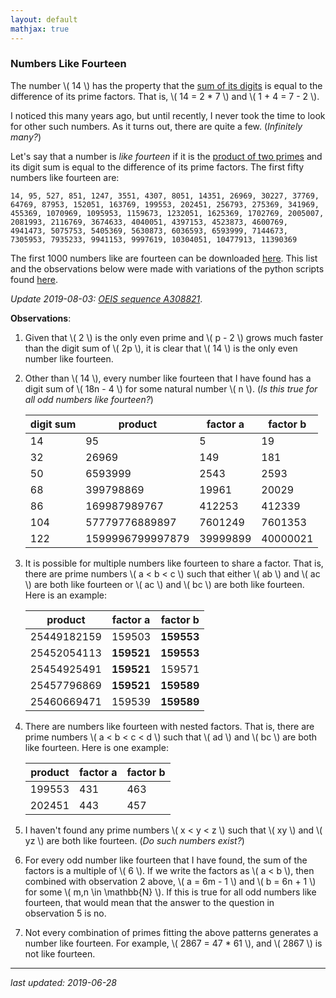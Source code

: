 ```yaml
---
layout: default
mathjax: true
---
```


### Numbers Like Fourteen

The number \\( 14 \\) has the property that the [sum of its digits](https://en.wikipedia.org/wiki/Digit_sum) is equal to the difference of its prime factors. That is, \\( 14 = 2 * 7 \\) and \\( 1 + 4 = 7 - 2 \\).

I noticed this many years ago, but until recently, I never took the time to look for other such numbers. As it turns out, there are quite a few. (_Infinitely many?_)

Let's say that a number is _like fourteen_ if it is the [product of two primes](https://en.wikipedia.org/wiki/Semiprime) and its digit sum is equal to the difference of its prime factors. The first fifty numbers like fourteen are:
```
14, 95, 527, 851, 1247, 3551, 4307, 8051, 14351, 26969, 30227, 37769, 64769, 87953, 152051, 163769, 199553, 202451, 256793, 275369, 341969, 455369, 1070969, 1095953, 1159673, 1232051, 1625369, 1702769, 2005007, 2081993, 2116769, 3674633, 4040051, 4397153, 4523873, 4600769, 4941473, 5075753, 5405369, 5630873, 6036593, 6593999, 7144673, 7305953, 7935233, 9941153, 9997619, 10304051, 10477913, 11390369
```

The first 1000 numbers like are fourteen can be downloaded [here](./assets/first1000.txt). This list and the observations below were made with variations of the python scripts found [here](https://github.com/jebeyer/nlfourteen-py).

_Update 2019-08-03: [OEIS sequence A308821](https://oeis.org/A308821)_.

**Observations**:

1. Given that \\( 2 \\) is the only even prime and \\( p - 2 \\) grows much faster than the digit sum of \\( 2p \\), it is clear that \\( 14 \\) is the only even number like fourteen.

2. Other than \\( 14 \\), every number like fourteen that I have found has a digit sum of \\( 18n - 4 \\) for some natural number \\( n \\). (_Is this true for all odd numbers like fourteen?_)

    digit sum  | product           | factor a  | factor b
    ---------- | ----------------- | --------- | ----------
    14         | 95                | 5         | 19
    32         | 26969             | 149       | 181
    50         | 6593999           | 2543      | 2593
    68         | 399798869         | 19961     | 20029
    86         | 169987989767      | 412253    | 412339
    104        | 57779776889897    | 7601249   | 7601353
    122        | 1599996799997879  | 39999899  | 40000021
    
3. It is possible for multiple numbers like fourteen to share a factor. That is, there are prime numbers \\( a < b < c \\) such that either \\( ab \\) and \\( ac \\) are both like fourteen or \\( ac \\) and \\( bc \\) are both like fourteen. Here is an example:

    product      | factor a    | factor b
    ------------ | ----------- | -----------
    25449182159  | 159503      | **159553**
    25452054113  | **159521**  | **159553**
    25454925491  | **159521**  | 159571
    25457796869  | **159521**  | **159589**
    25460669471  | 159539      | **159589**

4. There are numbers like fourteen with nested factors. That is, there are prime numbers \\( a < b < c < d \\) such that \\( ad \\) and \\( bc \\) are both like fourteen. Here is one example:

    product  | factor a  | factor b
    -------- | --------- | ---------
    199553   | 431       | 463
    202451   | 443       | 457

5. I haven't found any prime numbers \\( x < y < z \\) such that \\( xy \\) and \\( yz \\) are both like fourteen. (_Do such numbers exist?_)

6. For every odd number like fourteen that I have found, the sum of the factors is a multiple of \\( 6 \\). If we write the factors as \\( a < b \\), then combined with observation 2 above, \\( a = 6m - 1 \\) and \\( b = 6n + 1 \\) for some \\( m,n \in \mathbb{N} \\). If this is true for all odd numbers like fourteen, that would mean that the answer to the question in observation 5 is no.

7. Not every combination of primes fitting the above patterns generates a number like fourteen. For example, \\( 2867 = 47 * 61 \\), and \\( 2867 \\) is not like fourteen. 

---

_last updated: 2019-06-28_



